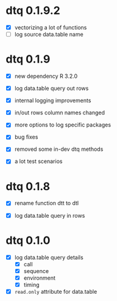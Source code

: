 # dtq 0.1.9.2

- [x] vectorizing a lot of functions
- [ ] log source data.table name

# dtq 0.1.9

- [x] new dependency R 3.2.0
- [x] log data.table query out rows
- [x] internal logging improvements
- [x] in/out rows column names changed
- [x] more options to log specific packages
- [x] bug fixes
- [x] removed some in-dev dtq methods
- [x] a lot test scenarios


# dtq 0.1.8

- [x] rename function dtt to dtl
- [x] log data.table query in rows


# dtq 0.1.0

- [x] log data.table query details
  - [x] call
  - [x] sequence
  - [x] environment
  - [x] timing
- [x] `read.only` attribute for data.table
